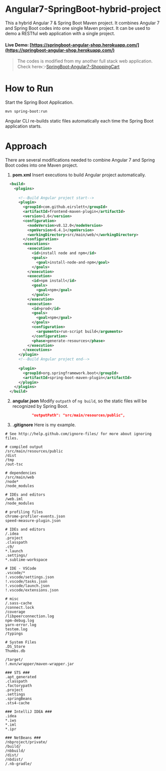# Angular7-SpringBoot-hybrid-project
This a hybrid Angular 7 & Spring Boot Maven project. It combines Angular 7 and Spring Boot codes into one single Maven project. 
It can be used to demo a RESTful web application with a single project.

#### Live Demo: [https://springboot-angular-shop.herokuapp.com/](https://springboot-angular-shop.herokuapp.com/)

> The codes is modified from my another full stack web application. Check here👉[SpringBoot-Angular7-ShoppingCart](https://github.com/zhulinn/SpringBoot-Angular7-ShoppingCart)

# How to Run

Start the Spring Boot Application.
```bash
mvn spring-boot:run
```
Angular CLI re-builds static files automatically each time the Spring Boot application starts.

# Approach
There are several modifications needed to combine Angular 7 and Spring Boot codes into one Maven project.

1. **pom.xml**
Insert executions to build Angular project automatically.
```xml
  <build>
    <plugins>
      
      <!--Build Angular project start-->
      <plugin>
        <groupId>com.github.eirslett</groupId>
        <artifactId>frontend-maven-plugin</artifactId>
        <version>1.6</version>
        <configuration>
          <nodeVersion>v8.12.0</nodeVersion>
          <npmVersion>6.4.1</npmVersion>
          <workingDirectory>src/main/web/</workingDirectory>
        </configuration>
        <executions>
          <execution>
            <id>install node and npm</id>
            <goals>
              <goal>install-node-and-npm</goal>
            </goals>
          </execution>
          <execution>
            <id>npm install</id>
            <goals>
              <goal>npm</goal>
            </goals>
          </execution>
          <execution>
            <id>prod</id>
            <goals>
              <goal>npm</goal>
            </goals>
            <configuration>
              <arguments>run-script build</arguments>
            </configuration>
            <phase>generate-resources</phase>
          </execution>
        </executions>
      </plugin>
      <!--Build Angular project end-->
      
      <plugin>
        <groupId>org.springframework.boot</groupId>
        <artifactId>spring-boot-maven-plugin</artifactId>
      </plugin>
    </plugins>
  </build>
```

2. **angular.json**
Modify `outpath` of `ng build`, so the static files will be recognized by Spring Boot.
```json
            "outputPath": "src/main/resources/public",
```

3. **.gitignore**
Here is my example.
```
# See http://help.github.com/ignore-files/ for more about ignoring files.

# compiled output
/src/main/resources/public
/dist
/tmp
/out-tsc

# dependencies
/src/main/web
/node*
/node_modules

# IDEs and editors
/web.iml
/node_modules

# profiling files
chrome-profiler-events.json
speed-measure-plugin.json

# IDEs and editors
/.idea
.project
.classpath
.c9/
*.launch
.settings/
*.sublime-workspace

# IDE - VSCode
.vscode/*
!.vscode/settings.json
!.vscode/tasks.json
!.vscode/launch.json
!.vscode/extensions.json

# misc
/.sass-cache
/connect.lock
/coverage
/libpeerconnection.log
npm-debug.log
yarn-error.log
testem.log
/typings

# System Files
.DS_Store
Thumbs.db

/target/
!.mvn/wrapper/maven-wrapper.jar

### STS ###
.apt_generated
.classpath
.factorypath
.project
.settings
.springBeans
.sts4-cache

### IntelliJ IDEA ###
.idea
*.iws
*.iml
*.ipr

### NetBeans ###
/nbproject/private/
/build/
/nbbuild/
/dist/
/nbdist/
/.nb-gradle/
```

